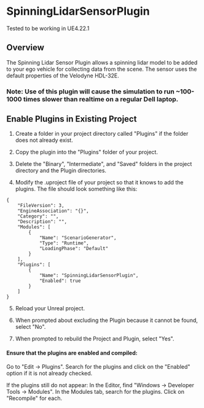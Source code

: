# SpinningLidarSensorPlugin
Tested to be working in UE4.22.1

## Overview
The Spinning Lidar Sensor Plugin allows a spinning lidar model to be added to your ego vehicle for collecting data from the scene. The sensor uses the default properties of the Velodyne HDL-32E.
### Note: Use of this plugin will cause the simulation to run ~100-1000 times slower than realtime on a regular Dell laptop.

## Enable Plugins in Existing Project

1. Create a folder in your project directory called "Plugins" if the folder does not already exist.

2. Copy the plugin into the "Plugins" folder of your project.

3. Delete the "Binary", "Intermediate", and "Saved" folders in the project directory and the Plugin directories.

4. Modify the .uproject file of your project so that it knows to add the plugins. The file should look something like this:
~~~
{
	"FileVersion": 3,
	"EngineAssociation": "{}",
	"Category": "",
	"Description": "",
	"Modules": [
		{
			"Name": "ScenarioGenerator",
			"Type": "Runtime",
			"LoadingPhase": "Default"
		}
	],
	"Plugins": [
		{
			"Name": "SpinningLidarSensorPlugin",
			"Enabled": true
		}
	]
}
~~~

5. Reload your Unreal project.

6. When prompted about excluding the Plugin because it cannot be found, select "No".

7. When prompted to rebuild the Project and Plugin, select "Yes".

#### Ensure that the plugins are enabled and compiled:
Go to "Edit -> Plugins". Search for the plugins and click on the "Enabled" option if it is not already checked.

If the plugins still do not appear: In the Editor, find "Windows -> Developer Tools -> Modules". In the Modules tab, search for the plugins. Click on "Recompile" for each.
